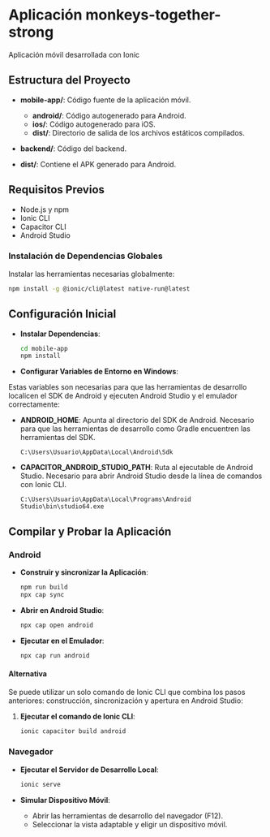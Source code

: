 # Aplicación monkeys-together-strong
Aplicación móvil desarrollada con Ionic

## Estructura del Proyecto
- **mobile-app/**: Código fuente de la aplicación móvil.
  - **android/**: Código autogenerado para Android.
  - **ios/**: Código autogenerado para iOS.
  - **dist/**: Directorio de salida de los archivos estáticos compilados.

- **backend/**: Código del backend.

- **dist/**: Contiene el APK generado para Android.

## Requisitos Previos
- Node.js y npm
- Ionic CLI
- Capacitor CLI
- Android Studio

### Instalación de Dependencias Globales
Instalar las herramientas necesarias globalmente:

```sh
npm install -g @ionic/cli@latest native-run@latest
```

## Configuración Inicial

- **Instalar Dependencias**:
   ```sh
   cd mobile-app
   npm install
   ```

- **Configurar Variables de Entorno en Windows**: 

Estas variables son necesarias para que las herramientas de desarrollo localicen el SDK de Android y ejecuten Android Studio y el emulador correctamente:

   - **ANDROID_HOME**: Apunta al directorio del SDK de Android. Necesario para que las herramientas de desarrollo como Gradle encuentren las herramientas del SDK.
     ```
     C:\Users\Usuario\AppData\Local\Android\Sdk
     ```
   - **CAPACITOR_ANDROID_STUDIO_PATH**: Ruta al ejecutable de Android Studio. Necesario para abrir Android Studio desde la línea de comandos con Ionic CLI.
     ```
     C:\Users\Usuario\AppData\Local\Programs\Android Studio\bin\studio64.exe
     ```

## Compilar y Probar la Aplicación
### Android
- **Construir y sincronizar la Aplicación**:
   ```sh
   npm run build
   npx cap sync
   ```

- **Abrir en Android Studio**:
   ```sh
   npx cap open android
   ```

- **Ejecutar en el Emulador**:
   ```sh
   npx cap run android
   ```
#### Alternativa
Se puede utilizar un solo comando de Ionic CLI que combina los pasos anteriores: construcción, sincronización y apertura en Android Studio:

1. **Ejecutar el comando de Ionic CLI**:
   ```sh
   ionic capacitor build android
   ```

### Navegador
- **Ejecutar el Servidor de Desarrollo Local**:
   ```sh
   ionic serve
   ```

- **Simular Dispositivo Móvil**:
   - Abrir las herramientas de desarrollo del navegador (F12).
   - Seleccionar la vista adaptable y eligir un dispositivo móvil.

